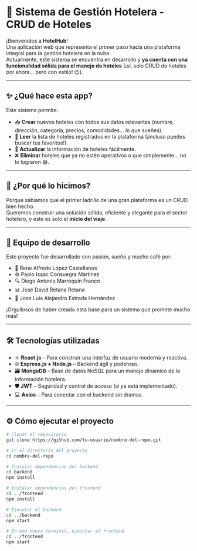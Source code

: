 # 🏨 Sistema de Gestión Hotelera - CRUD de Hoteles

¡Bienvenidos a **HotelHub**!  
Una aplicación web que representa el primer paso hacia una plataforma integral para la gestión hotelera en la nube.  
Actualmente, este sistema se encuentra en desarrollo y **ya cuenta con una funcionalidad sólida para el manejo de hoteles** (¡sí, solo CRUD de hoteles por ahora... pero con estilo! 😉).

---

## ✨ ¿Qué hace esta app?

Este sistema permite:

- 📥 **Crear** nuevos hoteles con todos sus datos relevantes (nombre, dirección, categoría, precios, comodidades... lo que sueñes).
- 🧐 **Leer** la lista de hoteles registrados en la plataforma (¡incluso puedes buscar tus favoritos!).
- 🔄 **Actualizar** la información de hoteles fácilmente.
- ❌ **Eliminar** hoteles que ya no estén operativos o que simplemente... no lo lograron 😅.

---

## 🚀 ¿Por qué lo hicimos?

Porque sabíamos que el primer ladrillo de una gran plataforma es un CRUD bien hecho.  
Queremos construir una solución sólida, eficiente y elegante para el sector hotelero, y este es solo el **inicio del viaje**.

---

## 👥 Equipo de desarrollo

Este proyecto fue desarrollado con pasión, sueño y mucho café por:

- 🧠 Rene Alfredo López Castellanos  
- ⚙️ Paolo Isaac Consuegra Martinez  
- 🔍 Diego Antonio Marroquín Franco  
- 📊 José David Retana Retana  
- 🧪 Jose Luis Alejandro Estrada Hernández  

¡Orgullosos de haber creado esta base para un sistema que promete mucho más!

---

## 🛠️ Tecnologías utilizadas

- ⚛️ **React.js** – Para construir una interfaz de usuario moderna y reactiva.
- 🌐 **Express.js + Node.js** – Backend ágil y poderoso.
- 🗃️ **MongoDB** – Base de datos NoSQL para un manejo dinámico de la información hotelera.
- 🛡️ **JWT** – Seguridad y control de acceso (si ya está implementado).
- 💻 **Axios** – Para conectar con el backend sin dramas.

---

## ⚙️ Cómo ejecutar el proyecto

```bash
# Clonar el repositorio
git clone https://github.com/tu-usuario/nombre-del-repo.git

# Ir al directorio del proyecto
cd nombre-del-repo

# Instalar dependencias del backend
cd backend
npm install

# Instalar dependencias del frontend
cd ../frontend
npm install

# Ejecutar el backend
cd ../backend
npm start

# En una nueva terminal, ejecutar el frontend
cd ../frontend
npm start
